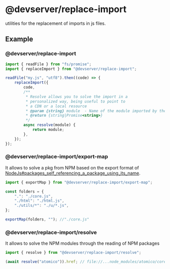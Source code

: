 # @devserver/replace-import

utilities for the replacement of imports in js files.

## Example

### @devserver/replace-import

```js
import { readFile } from "fs/promise";
import { replaceImport } from "@devserver/replace-import";

readFile("my.js", "utf8").then((code) => {
    replaceImport({
        code,
        /**
         * Resolve allows you to solve the import in a
         * personalized way, being useful to point to
         * a CDN or a local resource
         * @param {string} module  - Name of the module imported by the JS code
         * @return {string|Promise<string>}
         */
        async resolve(module) {
            return module;
        },
    });
});
```

### @devserver/replace-import/export-map

It allows to solve a pkg from NPM based on the export format of [NodeJs#packages_self_referencing_a_package_using_its_name](https://nodejs.org/api/packages.html#packages_self_referencing_a_package_using_its_name).

```js
import { exportMap } from "@devserver/replace-import/export-map";

const folders = {
    ".": "./core.js",
    "./html": "./html.js",
    "./utils/*": "./u/*.js",
};

exportMap(folders, ""); //"./core.js"
```

### @devserver/replace-import/resolve

It allows to solve the NPM modules through the reading of NPM packages

```js
import { resolve } from "@devserver/replace-import/resolve";

(await resolve("atomico")).href; // file://...node_modules/atomico/core.js
```
